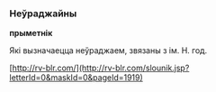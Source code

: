 ### Неўраджайны
**прыметнік**

Які вызначаецца неўраджаем, звязаны з ім. Н. год.

<a rel="author">[http://rv-blr.com/](http://rv-blr.com/slounik.jsp?letterId=0&maskId=0&pageId=1919)</a>

